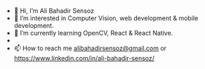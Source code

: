 - 👋 Hi, I’m Ali Bahadir Sensoz 
- 👀 I’m interested in Computer Vision, web development & mobile development.
- 🌱 I’m currently learning OpenCV, React & React Native.
- <!--- 💞️ I’m looking to collaborate on ... --->
- 📫 How to reach me alibahadirsensoz@gmail.com or https://www.linkedin.com/in/ali-bahadir-sensoz/

<!---
bsensoz/bsensoz is a ✨ special ✨ repository because its `README.md` (this file) appears on your GitHub profile.
You can click the Preview link to take a look at your changes.
--->
